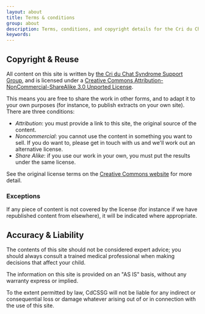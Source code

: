 ```yaml
---
layout: about
title: Terms & conditions
group: about
description: Terms, conditions, and copyright details for the Cri du Chat Syndrome Support Group website
keywords:
---
```


## Copyright &amp; Reuse

All <span xmlns:dct="http://purl.org/dc/terms/" href="http://purl.org/dc/dcmitype/Text" property="dct:title" rel="dct:type">content on this site</span> is written by <a xmlns:cc="http://creativecommons.org/ns#" href="http://criduchat.org.uk" property="cc:attributionName" rel="cc:attributionURL">the Cri du Chat Syndrome Support Group</a>, and is licensed under a <a rel="license" href="http://creativecommons.org/licenses/by-nc-sa/3.0/deed.en_US">Creative Commons Attribution-NonCommercial-ShareAlike 3.0 Unported License</a>.

This means you are free to share the work in other forms, and to adapt it to your own purposes
(for instance, to publish extracts on your own site). There are three conditions:

* *Attribution*: you must provide a link to this site, the original source of the content.
* *Noncommercial*: you cannot use the content in something you want to sell. If you do want to, please get in touch with us and we'll work out an alternative license.
* *Share Alike*: if you use our work in your own, you must put the results under the same license.

See the original license terms on the [Creative Commons website](https://creativecommons.org/licenses/by-nc-sa/3.0/deed.en_US)
for more detail.

### Exceptions

If any piece of content is not covered by the license (for instance if we have republished content from elsewhere), 
it will be indicated where appropriate.

## Accuracy & Liability

The contents of this site should not be considered expert advice; you should always consult
a trained medical professional when making decisions that affect your child.

The information on this site is provided on an "AS IS" basis, without any warranty express
or implied.

To the extent permitted by law, CdCSSG will not be liable for any indirect or consequential 
loss or damage whatever arising out of or in connection with the use of this site.
